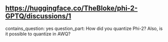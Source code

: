 ## https://huggingface.co/TheBloke/phi-2-GPTQ/discussions/1

contains_question: yes
question_part: How did you quantize Phi-2? Also, is it possible to quantize in AWQ?